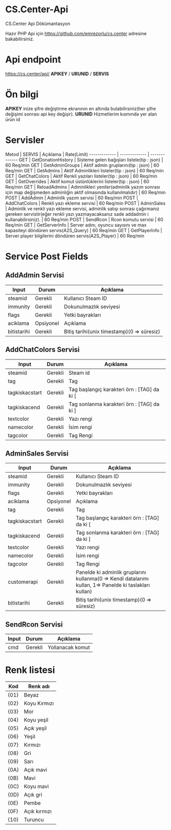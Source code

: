 # CS.Center-Api
CS.Center Api Dökümantasyon

Hazır PHP Api için https://github.com/emrezorlu/cs.center adresine bakabilirsiniz.

# Api endpoint
https://cs.center/api/ **APIKEY** / **URUNID** / **SERVIS**

# Ön bilgi
**APIKEY** inize şifre değiştirme ekranının en altında bulabilirsiniz(her şifre değişimi sonrası api key değişir).
**URUNID** Hizmetlerim kısmında yer alan ürün id


# Servisler

Metod | SERVIS | Açıklama | Rate(Limit)
------------- | ------------- | -------------
GET | GetDonationHistory | Sisteme gelen bağışları listele(tip : json) | 60 Req/min
GET | GetAdminGroups | Aktif admin gruplarını(tip : json) | 60 Req/min
GET | GetAdmins | Aktif Adminlikleri listeler(tip : json) | 60 Req/min
GET | GetChatColors | Aktif Renkli yazıları listeler(tip : json) | 60 Req/min
GET | GetOverrides | Aktif komut üstünlüklerini listeler(tip : json) | 60 Req/min
GET | ReloadAdmins | Adminlikleri yeniler(adminlik yazım sonrası için map değişmeden adminliğin aktif olmasında kullanılmalıdır) | 60 Req/min
POST | AddAdmin | Adminlik yazım servisi | 60 Req/min
POST | AddChatColors | Renkli yazı ekleme servisi | 60 Req/min
POST | AdminSales | Adminlik ve renkli yazı ekleme servisi, adminlik satışı sonrası çağırmanız gereken servistir(eğer renkli yazı yazmayacaksanız sade addadmin i kullanabilirsiniz). | 60 Req/min
POST | SendRcon | Rcon komutu servisi | 60 Req/min
GET | GetServerInfo | Server adını, oyuncu sayısını ve max kapasiteyi döndüren servis(A2S_Query) | 60 Req/min
GET | GetPlayerInfo | Server player bilgilerini döndüren servis(A2S_Player) | 60 Req/min

# Service Post Fields

## AddAdmin Servisi

Input | Durum | Açıklama
------------- | ------------- | -------------
steamid | Gerekli | Kullanıcı Steam ID
immunity | Gerekli | Dokunulmazlık seviyesi
flags | Gerekli | Yetki bayrakları
aciklama | Opsiyonel | Açıklama
bitistarihi | Gerekli | Bitiş tarihi(unix timestamp)(0 => süresiz)

## AddChatColors Servisi

Input | Durum | Açıklama
------------- | ------------- | -------------
steamid | Gerekli | Steam id
tag | Gerekli | Tag
tagkiskacstart | Gerekli | Tag başlangıç karakteri örn : [TAG] da ki [
tagkiskacend | Gerekli | Tag sonlanma karakteri örn : [TAG] da ki ]
textcolor | Gerekli | Yazı rengi
namecolor | Gerekli | İsim rengi
tagcolor | Gerekli | Tag Rengi

## AdminSales Servisi

Input | Durum | Açıklama
------------- | ------------- | -------------
steamid | Gerekli | Kullanıcı Steam ID
immunity | Gerekli | Dokunulmazlık seviyesi
flags | Gerekli | Yetki bayrakları
aciklama | Opsiyonel | Açıklama
tag | Gerekli | Tag
tagkiskacstart | Gerekli | Tag başlangıç karakteri örn : [TAG] da ki [
tagkiskacend | Gerekli | Tag sonlanma karakteri örn : [TAG] da ki ]
textcolor | Gerekli | Yazı rengi
namecolor | Gerekli | İsim rengi
tagcolor | Gerekli | Tag Rengi
customerapi | Gerekli | Panelde ki adminlik gruplarını kullanma(0 => Kendi datalarımı kullan, 1=> Panelde ki taslakları kullan)
bitistarihi | Gerekli | Bitiş tarihi(unix timestamp)(0 => süresiz)

## SendRcon Servisi

Input | Durum | Açıklama
------------- | ------------- | -------------
cmd | Gerekli | Yollanacak komut

# Renk listesi

Kod| Renk adı
------------- | -------------
{01}|Beyaz
{02}|Koyu Kırmızı
{03}|Mor
{04}|Koyu yeşil
{05}|Açık yeşil
{06}|Yeşil
{07}|Kırmızı
{08}|Gri
{09}|Sarı
{0A}|Açık mavi
{0B}|Mavi
{0C}|Koyu mavi
{0D}|Açık gri
{0E}|Pembe
{0F}|Açık kırmızı
{10}|Turuncu
